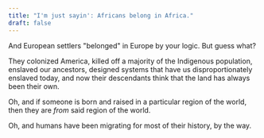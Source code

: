 ```yaml
---
title: "I'm just sayin': Africans belong in Africa."
draft: false
---
```


And European settlers "belonged" in Europe by your logic. But guess what?  
  
They colonized America, killed off a majority of the Indigenous population, enslaved our ancestors, designed systems that have us disproportionately enslaved today, and now their descendants think that the land has always been their own.  
  
Oh, and if someone is born and raised in a particular region of the world, then they are _from_ said region of the world.  
  
Oh, and humans have been migrating for most of their history, by the way.

